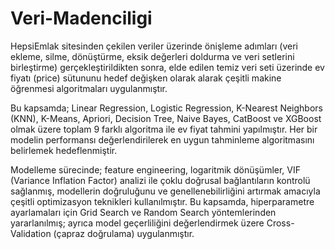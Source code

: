 # Veri-Madenciligi
HepsiEmlak sitesinden çekilen veriler üzerinde önişleme adımları (veri ekleme, silme, dönüştürme, eksik değerleri doldurma ve veri setlerini birleştirme) gerçekleştirildikten sonra, elde edilen temiz veri seti üzerinde ev fiyatı (price) sütununu hedef değişken olarak alarak çeşitli makine öğrenmesi algoritmaları uygulanmıştır.

Bu kapsamda; Linear Regression, Logistic Regression, K-Nearest Neighbors (KNN), K-Means, Apriori, Decision Tree, Naive Bayes, CatBoost ve XGBoost olmak üzere toplam 9 farklı algoritma ile ev fiyat tahmini yapılmıştır. Her bir modelin performansı değerlendirilerek en uygun tahminleme algoritmasını belirlemek hedeflenmiştir.

Modelleme sürecinde; feature engineering, logaritmik dönüşümler, VIF (Variance Inflation Factor) analizi ile çoklu doğrusal bağlantıların kontrolü sağlanmış, modellerin doğruluğunu ve genellenebilirliğini artırmak amacıyla çeşitli optimizasyon teknikleri kullanılmıştır. Bu kapsamda, hiperparametre ayarlamaları için Grid Search ve Random Search yöntemlerinden yararlanılmış; ayrıca model geçerliliğini değerlendirmek üzere Cross-Validation (çapraz doğrulama) uygulanmıştır.
